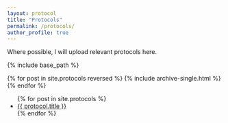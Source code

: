 ```yaml
---
layout: protocol
title: "Protocols"
permalink: /protocols/
author_profile: true
---
```


Where possible, I will upload relevant protocols here.


{% include base_path %}

{% for post in site.protocols reversed %}
  {% include archive-single.html %}
{% endfor %}


<ul>
  {% for post in site.protocols %}
    <li>
      <a href="{{ protocol.url }}">{{ protocol.title }}</a>
    </li>
  {% endfor %}
</ul>